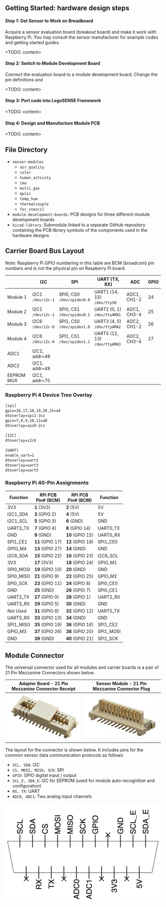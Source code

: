 ## Getting Started: hardware design steps

#### Step 1: Get Sensor to Work on Breadboard

Acquire a sensor evaluation board (breakout board) and make it work with Raspberry Pi. You may consult the sensor manufacturer for example codes and getting started guides.

<TODO: content>

#### Step 2: Switch to Module Development Board

Connect the evaluation board to a module development board. Change the pin definitions and 

<TODO: content>

#### Step 3: Port code into LegoSENSE Framework

<TODO: content>

#### Step 4: Design and Manufacture Module PCB

<TODO: content>

## File Directory

- `sensor-modules`
  - `air_quality`
  - `color`
  - `human_activity`
  - `imu`
  - `multi_gas`
  - `qwiic`
  - `temp_hum`
  - `thermalcouple`
  - `for_stencil`
- `module-development-boards`: PCB designs for three different module development boards
- `kicad-library`: Submodule linked to a separate GitHub repository containing the PCB library symbols of the components used in the hardware designs.



## Carrier Board Bus Layout
Note: Raspberry Pi GPIO numbering in this table are BCM (broadcom) pin numbers and is not the physical pin on Raspberry Pi board.

|            | I2C                    | SPI                             | UART (TX, RX)                      | ADC         | GPIO |
| ---------- | ---------------------- | ------------------------------- | ---------------------------------- | ----------- | ---- |
| Module 1   | I2C1 <br/>`/dev/i2c-1` | SPI0, CS0 <br/>`/dev/spidev0.0` | UART1 (14, 15) <br/>`/dev/ttyS0`   | ADC1, CH1-2 | 24   |
| Module 2   | I2C1 <br/>`/dev/i2c-1` | SPI0, CS1 <br/>`/dev/spidev0.1` | UART2 (0, 1) <br/>`/dev/ttyAMA1`   | ADC1, CH3-4 | 25   |
| Module 3   | I2C6 <br/>`/dev/i2c-6` | SPI1, CS0 <br/>`/dev/spidev1.0` | UART3 (4, 5) <br/>`/dev/ttyAMA2`   | ADC2, CH1-2 | 26   |
| Module 4   | I2C6 <br/>`/dev/i2c-6` | SPI1, CS1 <br/>`/dev/spidev1.1` | UART5 (12, 13) <br/>`/dev/ttyAMA3` | ADC2, CH3-4 | 27   |
| ADC1       | I2C1, addr=48          |                                 |                                    |             |      |
| ADC2       | I2C1, addr=49          |                                 |                                    |             |      |
| EEPROM MUX | I2C1, addr=70          |                                 |                                    |             |      |

### Raspberry Pi 4 Device Tree Overlay
```
[spi]
gpio=16,17,18,19,20,21=a4
dtoverlay=spi1-3cs
gpio=7,8,9,10,11=a0
dtoverlay=spi0-2cs

[I2C]
dtoverlay=i2c6

[UART]
enable_uart=1
dtoverlay=uart2
dtoverlay=uart3
dtoverlay=uart5
```

### Raspberry Pi 40-Pin Assignments
| Function   | RPi PCB <br/>Pin# (BCM) | RPi PCB <br/>Pin# (BCM) | Function  |
| ---------- | ----------------------- | ----------------------- | --------- |
| 3V3        | **1** (3V3)             | **2** (5V)              | 5V        |
| I2C1_SDA   | **3** (GPIO 2)          | **4** (5V)              | 5V        |
| I2C1_SCL   | **5** (GPIO 3)          | **6** (GND)             | GND       |
| UART3_TX   | **7** (GPIO 4)          | **8** (GPIO 14)         | UART0_TX  |
| GND        | **9** (GND)             | **10** (GPIO 15)        | UART0_RX  |
| SPI1_CE1   | **11** (GPIO 17)        | **12** (GPIO 18)        | SPI1_CE0  |
| GPIO_M4    | **13** (GPIO 27)        | **14** (GND)            | GND       |
| I2C6_SDA   | **15** (GPIO 22)        | **16** (GPIO 23)        | I2C6_SCL  |
| 3V3        | **17** (3V3)            | **18** (GPIO 24)        | GPIO_M1   |
| SPI0_MOSI  | **19** (GPIO 10)        | **20** (GND)            | GND       |
| SPI0_MISO  | **21** (GPIO 9)         | **22** (GPIO 25)        | GPIO_M2   |
| SPI0_SCK   | **23** (GPIO 11)        | **24** (GPIO 8)         | SPI0_CE0  |
| GND        | **25** (GND)            | **26** (GPIO 7)         | SPI0_CE1  |
| UART2_TX   | **27** (GPIO 0)         | **28** (GPIO 1)         | UART2_RX  |
| UART3_RX   | **29** (GPIO 5)         | **30** (GND)            | GND       |
| *Not Used* | **31** (GPIO 6)         | **32** (GPIO 12)        | UART5_TX  |
| UART5_RX   | **33** (GPIO 13)        | **34** (GND)            | GND       |
| SPI1_MISO  | **35** (GPIO 19)        | **36** (GPIO 16)        | SPI1_CE2  |
| GPIO_M3    | **37** (GPIO 26)        | **38** (GPIO 20)        | SPI1_MOSI |
| GND        | **39** (GND)            | **40** (GPIO 21)        | SPI1_SCK  |

## Module Connector
The universal connector used for all modules and carrier boards is a pair of 21 Pin Mezzanine Connectors shown below.

| Adapter Board - 21 Pin Mezzanine Connector Receipt | Sensor Module - 21 Pin Mezzanine Connector Plug |
| -------------------------------------------------- | ----------------------------------------------- |
| ![91911-31321LF](./assets/21pin-rcpt.png)          | ![91931-31121LF](./assets/21pin-plug.png)       |

The layout for the connector is shown below. It includes pins for the common sensor data communication protocols as follows:

- `SCL, SDA`: I2C
- `CS, MOSI, MISO, SCK`: SPI
- `GPIO`: GPIO digital input / output
- `SCL_E, SDA_E`: I2C for EEPROM (used for module auto-recognition and configuration)
- `RX, TX`: UART
- `ADC0, ADC1`: Two analog input channels

![21 Pin Connector Layout](./assets/21pin-layout.png)